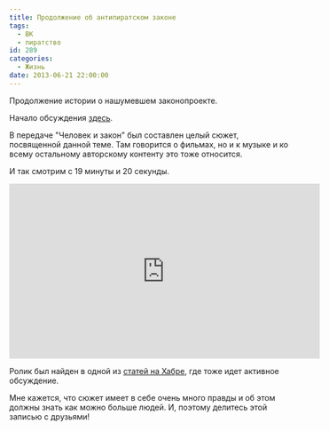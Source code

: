 ```yaml
---
title: Продолжение об антипиратском законе
tags:
  - ВК
  - пиратство
id: 289
categories:
  - Жизнь
date: 2013-06-21 22:00:00
---
```


Продолжение истории о нашумевшем законопроекте. <!--more-->

Начало обсуждения [здесь](http://atnartur.ru/vernite-muzku-vk/ "Верните музыку ВК").

В передаче "Человек и закон" был составлен целый сюжет, посвященной данной теме. Там говорится о фильмах, но и к музыке и ко всему остальному авторскому контенту это тоже относится. 

И так смотрим с 19 минуты и 20 секунды.

<iframe width="560" height="315" src="http://www.youtube.com/embed/TtT1zQtjC2Q" frameborder="0" allowfullscreen></iframe>

Ролик был найден в одной из [статей на Хабре](http://habrahabr.ru/post/184212/), где тоже идет активное обсуждение. 

Мне кажется, что сюжет имеет в себе очень много правды и об этом должны знать как можно больше людей. И, поэтому делитесь этой записью с друзьями!